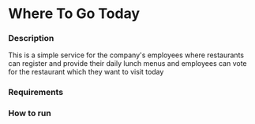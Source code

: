 # Where To Go Today
<h3>Description</h3>
This is a simple service for the company's employees where restaurants can register and provide their daily lunch menus and employees can vote for the restaurant which they want to visit today
<h3>Requirements</h3>
<h3>How to run</h3>
